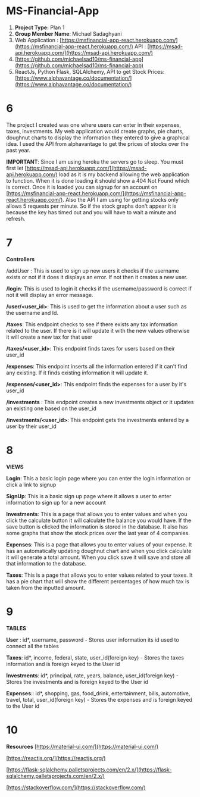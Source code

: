 # MS-Financial-App

1. **Project Type:** Plan 1
2. **Group Member Name**: Michael Sadaghyani 
3.   Web Application : [https://msfinancial-app-react.herokuapp.com/](https://msfinancial-app-react.herokuapp.com/) API : [https://msad-api.herokuapp.com/](https://msad-api.herokuapp.com/)
4. [https://github.com/michaelsad10/ms-financial-app](https://github.com/michaelsad10/ms-financial-app)
5. ReactJs, Python Flask, SQLAlchemy, API to get Stock Prices: [https://www.alphavantage.co/documentation/](https://www.alphavantage.co/documentation/)


# 6

The project I created was one where users can enter in their expenses, taxes, investments. My web application would create graphs, pie charts, doughnut charts to display the information they entered to give a graphical idea. I used the API from alphavantage to get the prices of stocks over the past year.

**IMPORTANT**: Since I am using heroku the servers go to sleep. You must first let [https://msad-api.herokuapp.com/](https://msad-api.herokuapp.com/) load as it is my backend allowing the web application to function. When it is done loading it should show a 404 Not Found which is correct. Once it is loaded you can signup for an account on [https://msfinancial-app-react.herokuapp.com/](https://msfinancial-app-react.herokuapp.com/). Also the API I am using for getting stocks only allows 5 requests per minute. So if the stock graphs don't appear it is because the key has timed out and you will have to wait a minute and refresh.  

# 7

**Controllers**
 

/addUser : This is used to sign up new users it checks if the username exists or not if it does it displays an error. If not then it creates a new user.  

**/login**: This is used to login it checks if the username/password is correct if not it will display an error message.  

 **/user/<user_id>**: This is used to get the information about a user such as the username and Id.  

**/taxes**: This endpoint checks to see if there exists any tax information related to the user. If there is it will update it with the new values otherwise it will create a new tax for that user   

**/taxes/<user_id>**: This endpoint finds taxes for users based on their user_id  

**/expenses**: This endpoint inserts all the information entered if it can't find any existing. If it finds existing information it will update it.   

**/expenses/<user_id>**: This endpoint finds the expenses for a user by it's user_id

**/investments** : This endpoint creates a new investments object or it updates an existing one based on the user_id 

**/investments/<user_id>**: This endpoint gets the investments entered by a user by their user_id 

# 8
**VIEWS**

**Login**: This a basic login page where you can enter the login information or click a link to signup 

**SignUp**: This is a basic sign up page where it allows a user to enter information to sign up for a new account 

**Investments**: This is a page that allows you to enter values and when you click the calculate button it will calculate the balance you would have. If the save button is clicked the information is stored in the database. It also has some graphs that show the stock prices over the last year of 4 companies.
 
**Expenses**: This is a page that allows you to enter values of your expense. It has an automatically updating doughnut chart and when you click calculate it will generate a total amount. When you click save it will save and store all that information to the database. 

**Taxes**: This is a page that allows you to enter values related to your taxes. It has a pie chart that will show the different percentages of how much tax is taken from the inputted amount. 


# 9
**TABLES**

**User** : id*, username, password - Stores user information its id used to connect all the tables 

**Taxes**: id*, income, federal, state, user_id(foreign key) - Stores the taxes information and is foreign keyed to the User id

**Investments**: id*, principal, rate, years, balance, user_id(foreign key) - Stores the investments and is foreign keyed to the User id 

**Expenses**:: id*, shopping, gas, food_drink, entertainment, bills, automotive, travel, total, user_id(foreign key) - Stores the expenses and is foreign keyed to the User id 



# 10
**Resources**
[https://material-ui.com/](https://material-ui.com/)

[https://reactjs.org/](https://reactjs.org/)

[https://flask-sqlalchemy.palletsprojects.com/en/2.x/](https://flask-sqlalchemy.palletsprojects.com/en/2.x/)

[https://stackoverflow.com/](https://stackoverflow.com/)
